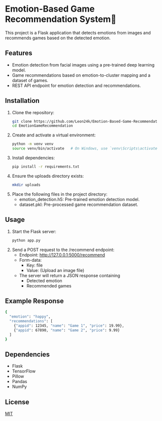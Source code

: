 # Emotion-Based Game Recommendation System🤗

This project is a Flask application that detects emotions from images and recommends games based on the detected emotion.

## Features
- Emotion detection from facial images using a pre-trained deep learning model.
- Game recommendations based on emotion-to-cluster mapping and a dataset of games.
- REST API endpoint for emotion detection and recommendations.

## Installation

1. Clone the repository:
   ```bash
   git clone https://github.com/Leon24k/Emotion-Based-Game-Recommendation-System.git
   cd EmotionGameRecommendation
   ```
2. Create and activate a virtual environment:
    ```bash
    python -m venv venv
    source venv/bin/activate   # On Windows, use `venv\Scripts\activate`
    ```
3. Install dependencies:
    ```bash
   pip install -r requirements.txt
    ```
4. Ensure the uploads directory exists:
    ```bash
    mkdir uploads
    ```
5. Place the following files in the project directory:
   - emotion_detection.h5: Pre-trained emotion detection model.
   - dataset.pkl: Pre-processed game recommendation dataset.

## Usage
1. Start the Flask server:
    ```bash
   python app.py
    ```
2. Send a POST request to the /recommend endpoint:
   - Endpoint: http://127.0.0.1:5000/recommend
   - Form-data:
      - Key: file
      - Value: (Upload an image file)
   - The server will return a JSON response containing
     - Detected emotion
     - Recommended games

## Example Response
```bash
{
  "emotion": "happy",
  "recommendations": [
    {"appid": 12345, "name": "Game 1", "price": 19.99},
    {"appid": 67890, "name": "Game 2", "price": 9.99}
  ]
}
```
## Dependencies
- Flask
- TensorFlow
- Pillow
- Pandas
- NumPy

## License

[MIT](https://choosealicense.com/licenses/mit/)
